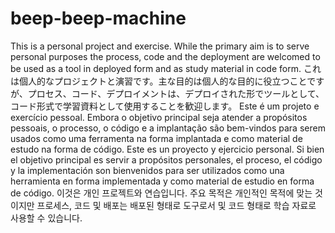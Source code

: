 # beep-beep-machine
This is a personal project and exercise.
While the primary aim is to serve personal purposes the process, code and
the deployment are welcomed to be used as a tool in deployed form
and as study material in code form.
これは個人的なプロジェクトと演習です。主な目的は個人的な目的に役立つことですが、プロセス、コード、デプロイメントは、デプロイされた形でツールとして、コード形式で学習資料として使用することを歓迎します。
Este é um projeto e exercício pessoal. Embora o objetivo principal seja atender a propósitos pessoais, o processo, o código e a implantação são bem-vindos para serem usados como uma ferramenta na forma implantada e como material de estudo na forma de código.
Este es un proyecto y ejercicio personal. Si bien el objetivo principal es servir a propósitos personales, el proceso, el código y la implementación son bienvenidos para ser utilizados como una herramienta en forma implementada y como material de estudio en forma de código.
이것은 개인 프로젝트와 연습입니다. 주요 목적은 개인적인 목적에 맞는 것이지만 프로세스, 코드 및 배포는 배포된 형태로 도구로서 및 코드 형태로 학습 자료로 사용할 수 있습니다.